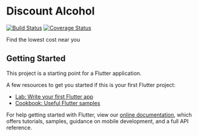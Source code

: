 # Discount Alcohol
[![Build Status](https://travis-ci.org/askudlarek/DiscountAlcohol.svg?branch=master)](https://travis-ci.org/askudlarek/DiscountAlcohol)
[![Coverage Status](https://coveralls.io/repos/github/askudlarek/DiscountAlcohol/badge.svg?branch=master)](https://coveralls.io/github/askudlarek/DiscountAlcohol?branch=master)

Find the lowest cost near you

## Getting Started

This project is a starting point for a Flutter application.

A few resources to get you started if this is your first Flutter project:

- [Lab: Write your first Flutter app](https://flutter.dev/docs/get-started/codelab)
- [Cookbook: Useful Flutter samples](https://flutter.dev/docs/cookbook)

For help getting started with Flutter, view our
[online documentation](https://flutter.dev/docs), which offers tutorials,
samples, guidance on mobile development, and a full API reference.
